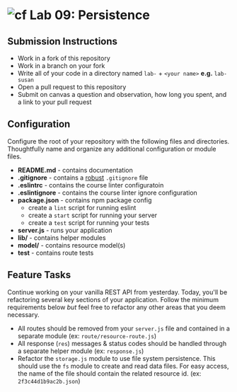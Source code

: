 ![cf](https://i.imgur.com/7v5ASc8.png) Lab 09: Persistence
======

## Submission Instructions
* Work in a fork of this repository
* Work in a branch on your fork
* Write all of your code in a directory named `lab-` + `<your name>` **e.g.** `lab-susan`
* Open a pull request to this repository
* Submit on canvas a question and observation, how long you spent, and a link to your pull request

## Configuration 
Configure the root of your repository with the following files and directories. Thoughtfully name and organize any additional configuration or module files.

* **README.md** - contains documentation
* **.gitignore** - contains a [robust](http://gitignore.io) `.gitignore` file 
* **.eslintrc** - contains the course linter configuratoin
* **.eslintignore** - contains the course linter ignore configuration
* **package.json** - contains npm package config
  * create a `lint` script for running eslint
  * create a `start` script for running your server
  * create a `test` script for running your tests
* **server.js** - runs your application
* **lib/** - contains helper modules
* **model/** - contains resource model(s)
* **__test__** - contains route tests

## Feature Tasks
Continue working on your vanilla REST API from yesterday. Today, you'll be refactoring several key sections of your application.  Follow the minimum requirements below *but* feel free to refactor any other areas that you deem necessary.
* All routes should be removed from your `server.js` file and contained in a separate module (ex: `route/resource-route.js`)
* All response (`res`) messages & status codes should be handled through a separate helper module (ex: `response.js`)
* Refactor the `storage.js` module to use file system persistence. This should use the `fs` module to create and read data files. For easy access, the name of the file should contain the related resource id. (ex: `2f3c44d1b9ac2b.json`)